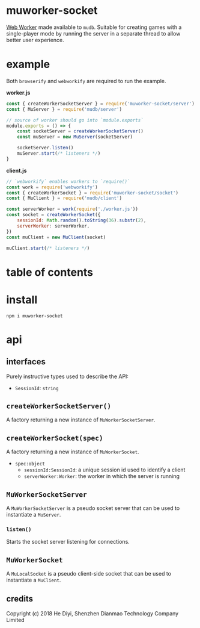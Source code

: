 # muworker-socket
[Web Worker](https://developer.mozilla.org/en-US/docs/Web/API/Web_Workers_API#Web_Workers_concepts_and_usage) made available to `mudb`.  Suitable for creating games with a single-player mode by running the server in a separate thread to allow better user experience.

# example
Both `browserify` and `webworkify` are required to run the example.

**worker.js**
```js
const { createWorkerSocketServer } = require('muworker-socket/server')
const { MuServer } = require('mudb/server')

// source of worker should go into `module.exports`
module.exports = () => {
    const socketServer = createWorkerSocketServer()
    const muServer = new MuServer(socketServer)

    socketServer.listen()
    muServer.start(/* listeners */)
}
```

**client.js**
```js
// `webworkify` enables workers to `require()`
const work = require('webworkify')
const { createWorkerSocket } = require('muworker-socket/socket')
const { MuClient } = require('mudb/client')

const serverWorker = work(require('./worker.js'))
const socket = createWorkerSocket({
    sessionId: Math.random().toString(36).substr(2),
    serverWorker: serverWorker,
})
const muClient = new MuClient(socket)

muClient.start(/* listeners */)
```

# table of contents

# install #

```
npm i muworker-socket
```

# api #

## interfaces ##

Purely instructive types used to describe the API:
* `SessionId`: `string`

## `createWorkerSocketServer()` ##
A factory returning a new instance of `MuWorkerSocketServer`.

## `createWorkerSocket(spec)` ##
A factory returning a new instance of `MuWorkerSocket`.

* `spec:object`
    * `sessionId:SessionId`: a unique session id used to identify a client
    * `serverWorker:Worker`: the worker in which the server is running

## `MuWorkerSocketServer` ##
A `MuWorkerSocketServer` is a pseudo socket server that can be used to instantiate a `MuServer`.

### `listen()` ###
Starts the socket server listening for connections.

## `MuWorkerSocket` ##
A `MuLocalSocket` is a pseudo client-side socket that can be used to instantiate a `MuClient`.

## credits
Copyright (c) 2018 He Diyi, Shenzhen Dianmao Technology Company Limited
